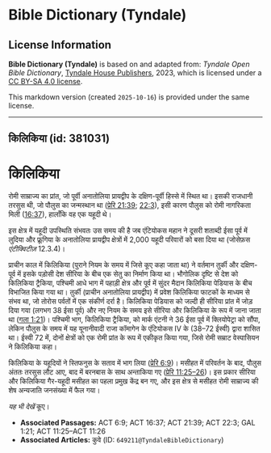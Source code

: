 # Bible Dictionary (Tyndale)

## License Information

**Bible Dictionary (Tyndale)** is based on and adapted from: _Tyndale Open Bible Dictionary_, [Tyndale House Publishers](https://tyndaleopenresources.com/), 2023, which is licensed under a [CC BY-SA 4.0 license](https://creativecommons.org/licenses/by-sa/4.0/legalcode.en).

This markdown version (created `2025-10-16`) is provided under the same license.



--------------------------------

## किलिकिया (id: 381031)

किलिकिया
========

रोमी साम्राज्य का प्रांत, जो पूर्वी अनातोलिया प्रायद्वीप के दक्षिण\-पूर्वी हिस्से में स्थित था। इसकी राजधानी तरसुस थी, जो पौलुस का जन्मस्थान था ([प्रेरि 21:39](https://ref.ly/Acts21:39); [22:3](https://ref.ly/Acts22:3)), इसी कारण पौलुस को रोमी नागरिकता मिली ([16:37](https://ref.ly/Acts16:37)), हालाँकि वह एक यहूदी थे।

इस क्षेत्र में यहूदी उपस्थिति संभवतः उस समय की है जब एंटियोकस महान ने दूसरी शताब्दी ईसा पूर्व में लुदिया और फ्रूगिया के अनातोलिया प्रायद्वीप क्षेत्रों में 2,000 यहूदी परिवारों को बसा दिया था (जोसेफ़स *एंटीक्विटीज़* 12\.3\.4\)।

प्राचीन काल में किलिकिया (पुराने नियम के समय में जिसे कूए कहा जाता था) ने वर्तमान तुर्की और दक्षिण\-पूर्व में इसके पड़ोसी देश सीरिया के बीच एक सेतु का निर्माण किया था। भौगोलिक दृष्टि से देश को किलिकिया ट्रैकिया, पश्चिमी आधे भाग में पहाड़ी क्षेत्र और पूर्व में सुंदर मैदान किलिकिया पेडियास के बीच विभाजित किया गया था। तुर्की (प्राचीन अनातोलिया प्रायद्वीप) में प्रवेश किलिकिया फाटकों के माध्यम से संभव था, जो तोरोस पर्वतों में एक संकीर्ण दर्रा है। किलिकिया पेडियास को जल्दी ही सीरिया प्रांत में जोड़ दिया गया (लगभग 38 ईसा पूर्व) और नए नियम के समय इसे सीरिया और किलिकिया के रूप में जाना जाता था ([गला 1:21](https://ref.ly/Gal1:21))। पश्चिमी भाग, किलिकिया ट्रैकिया, को मार्क एंटनी ने 36 ईसा पूर्व में क्लियोपेट्रा को सौंपा, लेकिन पौलुस के समय में यह यूनानीवादी राजा कॉमागेन के एंटियोकस IV के (38–72 ईस्वी) द्वारा शासित था। ईस्वी 72 में, दोनों क्षेत्रों को एक रोमी प्रांत के रूप में एकीकृत किया गया, जिसे रोमी सम्राट वेस्पासियन ने किलिकिया कहा।

किलिकिया के यहूदियों ने स्तिफनुस के सताव में भाग लिया ([प्रेरि 6:9](https://ref.ly/Acts6:9))। मसीहत में परिवर्तन के बाद, पौलुस अंततः तरसुस लौट आए, बाद में बरनबास के साथ अन्ताकिया गए ([प्रेरि 11:25–26](https://ref.ly/Acts11:25-Acts11:26))। इस प्रकार सीरिया और किलिकिया गैर\-यहूदी मसीहत का पहला प्रमुख केंद्र बन गए, और इस क्षेत्र से मसीहत रोमी साम्राज्य की शेष अन्यजाति जनसंख्या में फैल गया।

*यह भी देखें* कूए।

* **Associated Passages:** ACT 6:9; ACT 16:37; ACT 21:39; ACT 22:3; GAL 1:21; ACT 11:25–ACT 11:26
* **Associated Articles:** कुवे (ID: `649211@TyndaleBibleDictionary`)

